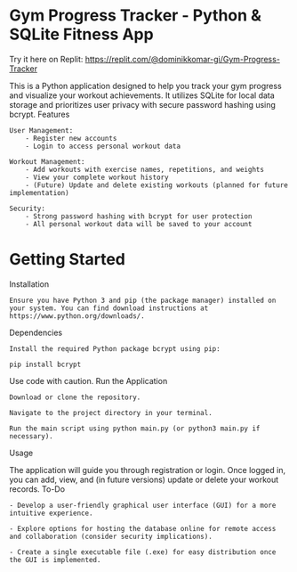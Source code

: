 # Gym Progress Tracker - Python & SQLite Fitness App

Try it here on Replit: https://replit.com/@dominikkomar-gi/Gym-Progress-Tracker

This is a Python application designed to help you track your gym progress and visualize your workout achievements. It utilizes SQLite for local data storage and prioritizes user privacy with secure password hashing using bcrypt.
Features

    User Management:
        - Register new accounts
        - Login to access personal workout data
        
    Workout Management:
        - Add workouts with exercise names, repetitions, and weights
        - View your complete workout history
        - (Future) Update and delete existing workouts (planned for future implementation)
        
    Security:
        - Strong password hashing with bcrypt for user protection
        - All personal workout data will be saved to your account

# Getting Started

Installation

    Ensure you have Python 3 and pip (the package manager) installed on your system. You can find download instructions at https://www.python.org/downloads/.

Dependencies

    Install the required Python package bcrypt using pip:
    
    pip install bcrypt


Use code with caution.
Run the Application

    Download or clone the repository.
    
    Navigate to the project directory in your terminal.
    
    Run the main script using python main.py (or python3 main.py if necessary).

Usage

The application will guide you through registration or login. Once logged in, you can add, view, and (in future versions) update or delete your workout records.
To-Do

    - Develop a user-friendly graphical user interface (GUI) for a more intuitive experience.
    
    - Explore options for hosting the database online for remote access and collaboration (consider security implications).
    
    - Create a single executable file (.exe) for easy distribution once the GUI is implemented.

